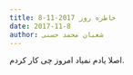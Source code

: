 ```yaml
---
title: خاطره روز 2017-11-8
date: 2017-11-8
author: شعبان محمد حسنی
---
```


اصلا یادم نمیاد امروز چی کار کردم.